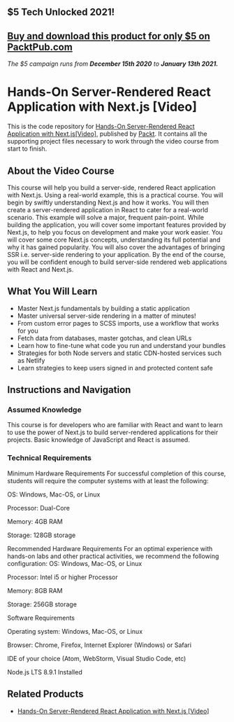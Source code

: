 ## $5 Tech Unlocked 2021!
[Buy and download this product for only $5 on PacktPub.com](https://www.packtpub.com/)
-----
*The $5 campaign         runs from __December 15th 2020__ to __January 13th 2021.__*

# Hands-On Server-Rendered React Application with Next.js	[Video]
This is the code repository for [Hands-On Server-Rendered React Application with Next.js[Video]](https://www.packtpub.com/application-development/hands-server-rendered-react-application-nextjs-video), published by [Packt](https://www.packtpub.com/?utm_source=github). It contains all the supporting project files necessary to work through the video course from start to finish.
## About the Video Course
This course will help you build a server-side, rendered React application with Next.js. Using a real-world example, this is a practical course. 
You will begin by swiftly understanding Next.js and how it works. You will then create a server-rendered application in React to cater for a real-world scenario. This example will solve a major, frequent pain-point. While building the application, you will cover some important features provided by Next.js, to help you focus on development and make your work easier. You will cover some core Next.js concepts, understanding its full potential and why it has gained popularity. You will also cover the advantages of bringing SSR i.e. server-side rendering to your application.
By the end of the course, you will be confident enough to build server-side rendered web applications with React and Next.js.


<H2>What You Will Learn</H2>
<DIV class=book-info-will-learn-text>
<UL>
<LI>Master Next.js fundamentals by building a static application
<LI>Master universal server-side rendering in a matter of minutes!
<LI>From custom error pages to SCSS imports, use a workflow that works for you
<LI>Fetch data from databases, master gotchas, and clean URLs
<LI>Learn how to fine-tune what code you run and understand your bundles
<LI>Strategies for both Node servers and static CDN-hosted services such as Netlify
<LI>Learn strategies to keep users signed in and protected content safe </LI></UL></DIV>

## Instructions and Navigation
### Assumed Knowledge
This course is for developers who are familiar with React and want to learn to use the power of Next.js to build server-rendered applications for their projects. Basic knowledge of JavaScript and React is assumed.	
### Technical Requirements
Minimum Hardware Requirements
For successful completion of this course, students will require the computer systems with at least the following:


OS: Windows, Mac-OS, or Linux



Processor: Dual-Core



Memory: 4GB RAM



Storage: 128GB storage


Recommended Hardware Requirements
For an optimal experience with hands-on labs and other practical activities, we recommend the following configuration:
OS: Windows, Mac-OS, or Linux

Processor: Intel i5 or higher Processor

Memory: 8GB RAM

Storage: 256GB storage

Software Requirements

Operating system: Windows, Mac-OS, or Linux

Browser: Chrome, Firefox, Internet Explorer (Windows) or Safari

IDE of your choice (Atom, WebStorm, Visual Studio Code, etc)

Node.js LTS 8.9.1 Installed

## Related Products
* [Hands-On Server-Rendered React Application with Next.js [Video]](https://www.packtpub.com/application-development/hands-server-rendered-react-application-nextjs-video)


